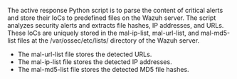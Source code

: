The active response Python script is to parse the content of critical alerts and store their IoCs to predefined files on the Wazuh server. The script analyzes security alerts and extracts file hashes, IP addresses, and URLs. 
These IoCs are uniquely stored in the mal-ip-list, mal-url-list, and mal-md5-list files at the /var/ossec/etc/lists/ directory of the Wazuh server.

- The mal-url-list file stores the detected URLs.
- The mal-ip-list file stores the detected IP addresses.
- The mal-md5-list file stores the detected MD5 file hashes.
